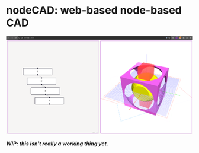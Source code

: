 # nodeCAD: web-based node-based CAD

![](assets/example.png)

***WIP: this isn't really a working thing yet.***
